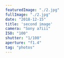 ```yaml
---
featuredImage: "./2.jpg"
fullImage: "./2.jpg"
date: "2018-12-15"
title: 'second image'
camera: "Sony a7iii"
ISO: "100"
shutter: "1/100"
aperture: "f1.4"
tag: "photos"
---
```




